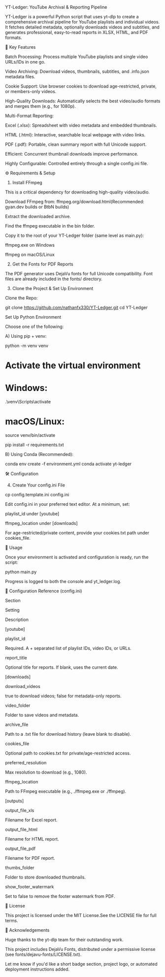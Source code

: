 YT-Ledger: YouTube Archival & Reporting Pipeline

YT-Ledger is a powerful Python script that uses yt-dlp to create a comprehensive archival pipeline for YouTube playlists and individual videos. It fetches detailed metadata, optionally downloads videos and subtitles, and generates professional, easy-to-read reports in XLSX, HTML, and PDF formats.

🔑 Key Features

Batch Processing: Process multiple YouTube playlists and single video URLs/IDs in one go.

Video Archiving: Download videos, thumbnails, subtitles, and .info.json metadata files.

Cookie Support: Use browser cookies to download age-restricted, private, or members-only videos.

High-Quality Downloads: Automatically selects the best video/audio formats and merges them (e.g., for 1080p).

Multi-Format Reporting:

Excel (.xlsx): Spreadsheet with video metadata and embedded thumbnails.

HTML (.html): Interactive, searchable local webpage with video links.

PDF (.pdf): Portable, clean summary report with full Unicode support.

Efficient: Concurrent thumbnail downloads improve performance.

Highly Configurable: Controlled entirely through a single config.ini file.

⚙️ Requirements & Setup

1. Install FFmpeg

This is a critical dependency for downloading high-quality video/audio.

Download FFmpeg from: ffmpeg.org/download.html(Recommended: gyan.dev builds or BtbN builds)

Extract the downloaded archive.

Find the ffmpeg executable in the bin folder.

Copy it to the root of your YT-Ledger folder (same level as main.py):

ffmpeg.exe on Windows

ffmpeg on macOS/Linux

2. Get the Fonts for PDF Reports

The PDF generator uses DejaVu fonts for full Unicode compatibility. Font files are already included in the fonts/ directory.

3. Clone the Project & Set Up Environment

Clone the Repo:

git clone https://github.com/nathanfx330/YT-Ledger.git
cd YT-Ledger

Set Up Python Environment

Choose one of the following:

A) Using pip + venv:

python -m venv venv
# Activate the virtual environment
# Windows:
.\venv\Scripts\activate
# macOS/Linux:
source venv/bin/activate

pip install -r requirements.txt

B) Using Conda (Recommended):

conda env create -f environment.yml
conda activate yt-ledger

🛠️ Configuration

4. Create Your config.ini File

cp config.template.ini config.ini

Edit config.ini in your preferred text editor. At a minimum, set:

playlist_id under [youtube]

ffmpeg_location under [downloads]

For age-restricted/private content, provide your cookies.txt path under cookies_file.

🚀 Usage

Once your environment is activated and configuration is ready, run the script:

python main.py

Progress is logged to both the console and yt_ledger.log.

📄 Configuration Reference (config.ini)

Section

Setting

Description

[youtube]

playlist_id

Required. A + separated list of playlist IDs, video IDs, or URLs.



report_title

Optional title for reports. If blank, uses the current date.

[downloads]

download_videos

true to download videos; false for metadata-only reports.



video_folder

Folder to save videos and metadata.



archive_file

Path to a .txt file for download history (leave blank to disable).



cookies_file

Optional path to cookies.txt for private/age-restricted access.



preferred_resolution

Max resolution to download (e.g., 1080).



ffmpeg_location

Path to FFmpeg executable (e.g., ./ffmpeg.exe or ./ffmpeg).

[outputs]

output_file_xls

Filename for Excel report.



output_file_html

Filename for HTML report.



output_file_pdf

Filename for PDF report.



thumbs_folder

Folder to store downloaded thumbnails.



show_footer_watermark

Set to false to remove the footer watermark from PDF.

📜 License

This project is licensed under the MIT License.See the LICENSE file for full terms.

🙏 Acknowledgements

Huge thanks to the yt-dlp team for their outstanding work.

This project includes DejaVu Fonts, distributed under a permissive license (see fonts/dejavu-fonts/LICENSE.txt).

Let me know if you'd like a short badge section, project logo, or automated deployment instructions added.
